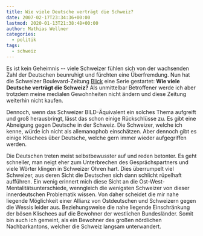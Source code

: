 ```yaml
---
title: Wie viele Deutsche verträgt die Schweiz?
date: 2007-02-17T23:34:36+00:00
lastmod: 2020-01-13T21:38:48+00:00
author: Mathias Wellner
categories:
  - politik
tags:
  - schweiz
---
```

Es ist kein Geheimnis -- viele Schweizer fühlen sich von der wachsenden Zahl der Deutschen beunruhigt und fürchten eine Überfremdung. Nun hat die Schweizer Boulevard-Zeitung [Blick](http://www.blick.ch) eine Serie gestartet: **Wie viele Deutsche verträgt die Schweiz?** Als unmittelbar Betroffener werde ich aber trotzdem meine medialen Gewohnheiten nicht ändern und diese Zeitung weiterhin nicht kaufen.
<!--more-->

Dennoch, wenn das Schweizer BILD-Äquivalent ein solches Thema aufgreift und groß herausbringt, lässt das schon einige Rückschlüsse zu. Es gibt eine Abneigung gegen Deutsche in der Schweiz. Die Schweizer, welche ich kenne, würde ich nicht als allemanophob einschätzen. Aber dennoch gibt es einige Klischees über Deutsche, welche gern immer wieder aufgegriffen werden.

Die Deutschen treten meist selbstbewusster auf und reden betonter. Es geht schneller, man neigt eher zum Unterbrechen des Gesprächspartners und viele Wörter klingen in Schweizer Ohren hart. Dies überrumpelt viel Schweizer, aus deren Sicht die Deutschen sich dann schlicht rüpelhaft aufführen. Ein wenig erinnert mich diese Sicht an die Ost-West-Mentalitätsunterschiede, wenngleich die wenigsten Schweizer von dieser innerdeutschen Problematik wissen. Von daher scheidet die mir nahe liegende Möglichkeit einer Allianz von Ostdeutschen und Schweizern gegen die Wessis leider aus. Beziehungsweise die nahe liegende Einschränkung der bösen Klischees auf die Bewohner der westlichen Bundesländer. Somit bin auch ich gemeint, als ein Bewohner des großen nördlichen Nachbarkantons, welcher die Schweiz langsam unterwandert.